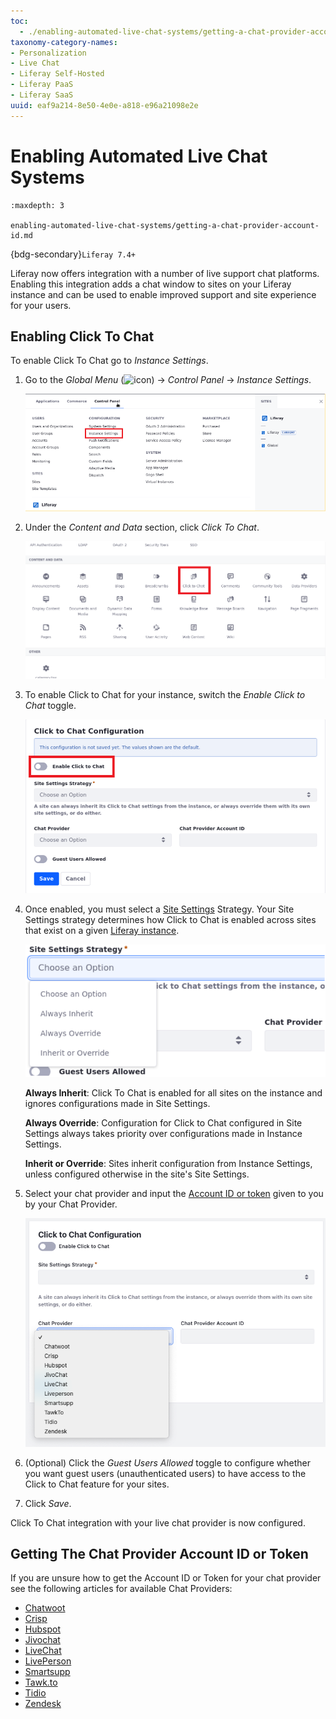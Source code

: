 ```yaml
---
toc:
  - ./enabling-automated-live-chat-systems/getting-a-chat-provider-account-id.md
taxonomy-category-names:
- Personalization
- Live Chat
- Liferay Self-Hosted
- Liferay PaaS
- Liferay SaaS
uuid: eaf9a214-8e50-4e0e-a818-e96a21098e2e
---
```

# Enabling Automated Live Chat Systems

```{toctree}
:maxdepth: 3

enabling-automated-live-chat-systems/getting-a-chat-provider-account-id.md
```

{bdg-secondary}`Liferay 7.4+`

Liferay now offers integration with a number of live support chat platforms. Enabling this integration adds a chat window to sites on your Liferay instance and can be used to enable improved support and site experience for your users.

## Enabling Click To Chat

To enable Click To Chat go to *Instance Settings*.

1. Go to the *Global Menu* (![icon](../../images/icon-applications-menu.png)) &rarr; *Control Panel* &rarr; *Instance Settings*.

    ![Go to Instance Settings under Control Panel.](./enabling-automated-live-chat-systems/images/02.png)

1. Under the *Content and Data* section, click *Click To Chat*.

    ![You can see Click To Chat's icon under Content and Data.](./enabling-automated-live-chat-systems/images/03.png)

1. To enable Click to Chat for your instance, switch the *Enable Click to Chat* toggle.

    ![Toggle the switch on to enable Click to Chat.](./enabling-automated-live-chat-systems/images/04.png)

1. Once enabled, you must select a [Site Settings](../site-settings.md) Strategy. Your Site Settings strategy determines how Click to Chat is enabled across sites that exist on a given [Liferay instance](../../system-administration/configuring-liferay/virtual-instances/understanding-virtual-instances.md).

    ![Choose your Site Settings Strategy option.](./enabling-automated-live-chat-systems/images/05.png)

   **Always Inherit**: Click To Chat is enabled for all sites on the instance and ignores configurations made in Site Settings.

   **Always Override**: Configuration for Click to Chat configured in Site Settings always takes priority over configurations made in Instance Settings.

   **Inherit or Override**: Sites inherit configuration from Instance Settings, unless configured otherwise in the site's Site Settings.

1. Select your chat provider and input the [Account ID or token](#getting-the-chat-provider-account-id-or-token) given to you by your Chat Provider.

    ![Select the chat provider you wish to use. ](./enabling-automated-live-chat-systems/images/06.png)

1. (Optional) Click the *Guest Users Allowed* toggle to configure whether you want guest users (unauthenticated users) to have access to the Click to Chat feature for your sites.

1. Click *Save*.

Click To Chat integration with your live chat provider is now configured.

## Getting The Chat Provider Account ID or Token

If you are unsure how to get the Account ID or Token for your chat provider see the following articles for available Chat Providers:

* [Chatwoot](./enabling-automated-live-chat-systems/getting-a-chat-provider-account-id/chatwoot.md)
* [Crisp](./enabling-automated-live-chat-systems/getting-a-chat-provider-account-id/crisp.md)
* [Hubspot](./enabling-automated-live-chat-systems/getting-a-chat-provider-account-id/hubspot.md)
* [Jivochat](./enabling-automated-live-chat-systems/getting-a-chat-provider-account-id/jivochat.md)
* [LiveChat](./enabling-automated-live-chat-systems/getting-a-chat-provider-account-id/livechat.md)
* [LivePerson](./enabling-automated-live-chat-systems/getting-a-chat-provider-account-id/liveperson.md)
* [Smartsupp](./enabling-automated-live-chat-systems/getting-a-chat-provider-account-id/smartsupp.md)
* [Tawk.to](./enabling-automated-live-chat-systems/getting-a-chat-provider-account-id/tawk-to.md)
* [Tidio](./enabling-automated-live-chat-systems/getting-a-chat-provider-account-id/tidio.md)
* [Zendesk](./enabling-automated-live-chat-systems/getting-a-chat-provider-account-id/zendesk.md)
